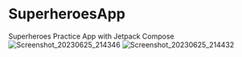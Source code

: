 # SuperheroesApp

Superheroes Practice App with Jetpack Compose
![Screenshot_20230625_214346](https://github.com/Ercan-Ozturk/SuperheroesApp/assets/58106045/303c6a2f-25a3-4e3b-a748-3d21127583db)
![Screenshot_20230625_214432](https://github.com/Ercan-Ozturk/SuperheroesApp/assets/58106045/e7ded12d-009f-47ce-946e-7e2fddea6625)
